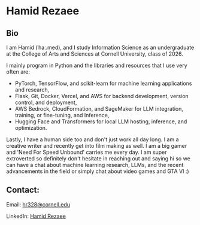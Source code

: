 # Hamid Rezaee

## Bio
I am Hamid (ˈhaː.med), and I study Information Science as an undergraduate at the College of Arts and Sciences at Cornell University, class of 2026. 

I mainly program in Python and the libraries and resources that I use very often are:
- PyTorch, TensorFlow, and scikit-learn for machine learning applications and research,
- Flask, Git, Docker, Vercel, and AWS for backend development, version control, and deployment,
- AWS Bedrock, CloudFormation, and SageMaker for LLM integration, training, or fine-tuning, and Inference,
- Hugging Face and Transformers for local LLM hosting, inference, and optimization.

Lastly, I have a human side too and don't just work all day long. I am a creative writer and recently get into film making as well. I am a big gamer and 'Need For Speed Unbound' carries me every day. I am super extroverted so definitely don't hesitate in reaching out and saying hi so we can have a chat about machine learning research, LLMs, and the recent advancements in the field or simply chat about video games and GTA VI :) 

## Contact:
Email: [hr328@cornell.edu](mailto:hr328@cornell.edu)

LinkedIn: [Hamid Rezaee](https://www.linkedin.com/in/iamhamidrezaee)
